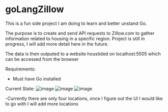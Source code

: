 # goLangZillow

This is a fun side project I am doing to learn and better unstand Go.

The purpose is to create and send API requests to Zillow.com to gather information related to housing in a specific region. Project is still in progress, I will add more
detail here in the future. 

The data is then outputed to a website houstided on localhost:5505 which can be accessed from the browser

Requirements:

- Must have Go installed

Current State:
![image](https://github.com/NathanielWilson2001/ZillowScraper/assets/97745329/81f558ef-7342-4014-a006-666e640cbf41)
![image](https://github.com/NathanielWilson2001/ZillowScraper/assets/97745329/8d1e4c45-3ada-478d-bb4f-2ce51ba94c8e)
![image](https://github.com/NathanielWilson2001/ZillowScraper/assets/97745329/53fc0532-e28a-4895-ad15-8ce1cc745063)

-Currently there are only four locations, once I figure out the UI I would like to go with I will add more locations
